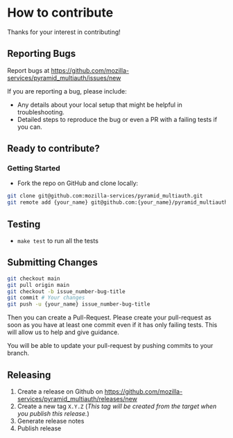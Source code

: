 How to contribute
=================

Thanks for your interest in contributing!

## Reporting Bugs

Report bugs at https://github.com/mozilla-services/pyramid_multiauth/issues/new

If you are reporting a bug, please include:

 - Any details about your local setup that might be helpful in troubleshooting.
 - Detailed steps to reproduce the bug or even a PR with a failing tests if you can.


## Ready to contribute?

### Getting Started

 -  Fork the repo on GitHub and clone locally:

```bash
git clone git@github.com:mozilla-services/pyramid_multiauth.git
git remote add {your_name} git@github.com:{your_name}/pyramid_multiauth.git
```

## Testing

 -  `make test` to run all the tests

## Submitting Changes

```bash
git checkout main
git pull origin main
git checkout -b issue_number-bug-title
git commit # Your changes
git push -u {your_name} issue_number-bug-title
```

Then you can create a Pull-Request.
Please create your pull-request as soon as you have at least one commit even if it has only failing tests. This will allow us to help and give guidance.

You will be able to update your pull-request by pushing commits to your branch.


## Releasing

1. Create a release on Github on https://github.com/mozilla-services/pyramid_multiauth/releases/new
2. Create a new tag `X.Y.Z` (*This tag will be created from the target when you publish this release.*)
3. Generate release notes
4. Publish release
